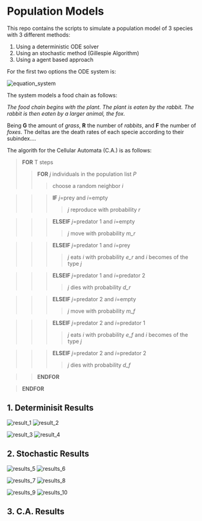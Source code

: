 # Population Models

This repo contains the scripts to simulate a population model of 3 species with 3 different methods:

1. Using a deterministic ODE solver
2. Using an stochastic method (Gillespie Algorithm)
3. Using a agent based approach

For the first two options the ODE system is: 

![equation_system](equation_sys.png)

The system models a food chain as follows: 

*The food chain begins with the plant. The plant is eaten by the rabbit. The rabbit is then eaten by a larger animal, the fox.*

Being **G** the amount of *grass*, **R** the number of *rabbits*, and **F** the number of *foxes*. The deltas are the death rates of each specie according to their subindex....

The algorith for the Cellular Automata (C.A.) is as follows:

> **FOR** T steps
>> **FOR** *j* individuals in the population list *P*
>>> choose a random neighbor *i*

>>> **IF** *j*=prey and *i*=empty
>>>> *j* reproduce with probability *r*

>>> **ELSEIF** *j*=predator 1 and *i*=empty
>>>> *j* move with probability *m_r*

>>> **ELSEIF** *j*=predator 1 and *i*=prey
>>>> *j* eats *i* with probability *e_r* and *i* becomes of the type *j*

>>> **ELSEIF** *j*=predator 1 and *i*=predator 2
>>>> *j* dies with probability *d_r*

>>> **ELSEIF** *j*=predator 2 and *i*=empty
>>>> *j* move with probability *m_f*

>>> **ELSEIF** *j*=predator 2 and *i*=predator 1
>>>> *j* eats $i$ with probability *e_f* and *i* becomes of the type *j*

>>> **ELSEIF** *j*=predator 2 and *i*=predator 2
>>>> *j* dies with probability *d_f*

>>**ENDFOR**

>**ENDFOR**

## 1. Determinisit Results

![result_1](results/_lotkavolterra_ode45_100_150_150_150.png)
![result_2](results/_lotkavolterra_ode45_spaceplot_100_401_201_101.png)


![result_3](results/_lotkavolterra_ode45_50_1500_1500_1500.png)
![result_4](results/_lotkavolterra_ode45_spaceplot_50_1500_1500_1500.png)

## 2. Stochastic Results

![results_5](results/P4_lotkavolterra_guillespie_100_1500_1500_1500.png)
![results_6](results/P4_lotkavolterra_guillespie_spaceplot_100_500_200_300.png)

![results_7](results/P4_lotkavolterra_guillespie_401_201_101.png)
![results_8](results/P4_lotkavolterra_guillespie_spaceplot_500_200_110.png)

![results_9](results/P4_lotkavolterra_guillespie_500_200_200.png)
![results_10](results/P4_lotkavolterra_guillespie_spaceplot_500_200_120.png)

## 3. C.A. Results 




